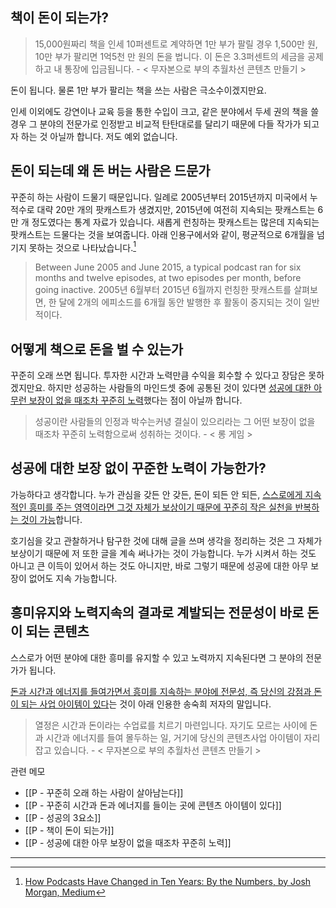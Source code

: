 
## 책이 돈이 되는가?

>15,000원짜리 책을 인세 10퍼센트로 계약하면 1만 부가 팔릴 경우 1,500만 원, 10만 부가 팔리면 1억5천 만 원의 돈을 법니다. 이 돈은 3.3퍼센트의 세금을 공제하고 내 통장에 입금됩니다. - < 무자본으로 부의 추월차선 콘텐츠 만들기 >

돈이 됩니다. 물론 1만 부가 팔리는 책을 쓰는 사람은 극소수이겠지만요.

인세 이외에도 강연이나 교육 등을 통한 수입이 크고,  같은 분야에서 두세 권의 책을 쓸 경우 그 분야의 전문가로 인정받고 비교적 탄탄대로를 달리기 때문에 다들 작가가 되고자 하는 것 아닐까 합니다. 저도 예외 없습니다.

## 돈이 되는데 왜 돈 버는 사람은 드문가

꾸준히 하는 사람이 드물기 때문입니다. 일례로 2005년부터 2015년까지 미국에서 누적수로 대략 20만 개의 팟캐스트가 생겼지만, 2015년에 여전히 지속되는 팟캐스트는 6만 개 정도였다는 통계 자료가 있습니다. 새롭게 런칭하는 팟캐스트는 많은데 지속되는 팟캐스트는 드물다는 것을 보여줍니다.  아래 인용구에서와 같이, 평균적으로 6개월을 넘기지 못하는 것으로 나타났습니다.[^1]

>Between June 2005 and June 2015, a typical podcast ran for six months and twelve episodes, at two episodes per month, before going inactive. 2005년 6월부터 2015년 6월까지 런칭한 팟캐스트를 살펴보면, 한 달에 2개의 에피소드를 6개월 동안 발행한 후 활동이 중지되는 것이 일반적이다. 

## 어떻게 책으로 돈을 벌 수 있는가

꾸준히 오래 쓰면 됩니다. 투자한 시간과 노력만큼 수익을 회수할 수 있다고 장담은 못하겠지만요. 하지만 성공하는 사람들의 마인드셋 중에 공통된 것이 있다면 <u>성공에 대한 아무런 보장이 없을 때조차 꾸준히 노력</u>했다는 점이 아닐까 합니다. 

>성공이란 사람들의 인정과 박수는커녕 결실이 있으리라는 그 어떤 보장이 없을 때조차 꾸준히 노력함으로써 성취하는 것이다. - < 롱 게임 > 

## 성공에 대한 보장 없이 꾸준한 노력이 가능한가?

가능하다고 생각합니다. 누가 관심을 갖든 안 갖든, 돈이 되든 안 되든, <u>스스로에게 지속적인 흥미를 주는 영역이라면 그것 자체가 보상이기 때문에 꾸준히 작은 실천을 반복하는 것이 가능</u>합니다. 

호기심을 갖고 관찰하거나 탐구한 것에 대해 글을 쓰며 생각을 정리하는 것은 그 자체가 보상이기 때문에 저 또한 글을 계속 써나가는 것이 가능합니다. 누가 시켜서 하는 것도 아니고 큰 이득이 있어서 하는 것도 아니지만, 바로 그렇기 때문에 성공에 대한 아무 보장이 없어도 지속 가능합니다.

## 흥미유지와 노력지속의 결과로 계발되는 전문성이 바로 돈이 되는 콘텐츠

스스로가 어떤 분야에 대한 흥미를 유지할 수 있고 노력까지 지속된다면 그 분야의 전문가가 됩니다. 

<u>돈과 시간과 에너지를 들여가면서 흥미를 지속하는 분야에 전문성, 즉 당신의 강점과 돈이 되는 사업 아이템이 있다</u>는 것이 아래 인용한 송숙희 저자의 말입니다.

>열정은 시간과 돈이라는 수업료를 치르기 마련입니다. 자기도 모르는 사이에 돈과 시간과 에너지를 들여 몰두하는 일, 거기에 당신의 콘텐츠사업 아이템이 자리 잡고 있습니다. - < 무자본으로 부의 추월차선 콘텐츠 만들기 >

관련 메모

- [[P - 꾸준히 오래 하는 사람이 살아남는다]]
- [[P - 꾸준히 시간과 돈과 에너지를 들이는 곳에 콘텐츠 아이템이 있다]]
- [[P - 성공의 3요소]]
- [[P - 책이 돈이 되는가]]
- [[P - 성공에 대한 아무 보장이 없을 때조차 꾸준히 노력]]

---

[^1]: [How Podcasts Have Changed in Ten Years: By the Numbers, by Josh Morgan, Medium](https://medium.com/@monarchjogs/how-podcasts-have-changed-in-ten-years-by-the-numbers-720a6e984e4e)


